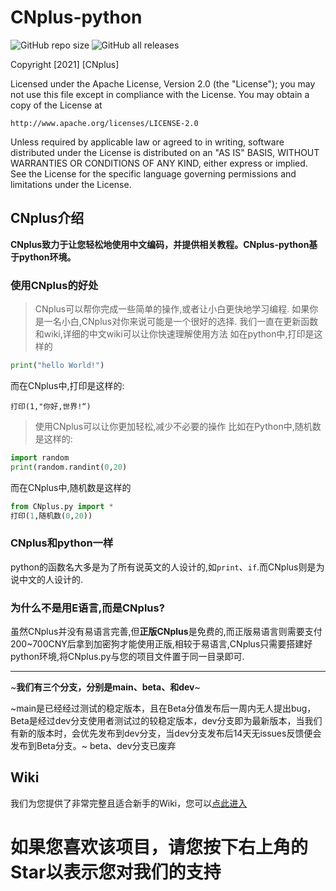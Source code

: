 # CNplus-python
<img alt="GitHub repo size" src="https://img.shields.io/github/repo-size/CNplus/CNplus-python?style=for-the-badge"><b> </b><img alt="GitHub all releases" src="https://img.shields.io/github/downloads/CNplus/cnplus-python/total?style=for-the-badge">

Copyright [2021] [CNplus]

Licensed under the Apache License, Version 2.0 (the "License");
you may not use this file except in compliance with the License.
You may obtain a copy of the License at

    http://www.apache.org/licenses/LICENSE-2.0

Unless required by applicable law or agreed to in writing, software
distributed under the License is distributed on an "AS IS" BASIS,
WITHOUT WARRANTIES OR CONDITIONS OF ANY KIND, either express or implied.
See the License for the specific language governing permissions and
limitations under the License.

## CNplus介绍
<b>CNplus致力于让您轻松地使用中文编码，并提供相关教程。CNplus-python基于python环境。</b>

### 使用CNplus的好处
>CNplus可以帮你完成一些简单的操作,或者让小白更快地学习编程.
如果你是一名小白,CNplus对你来说可能是一个很好的选择.
我们一直在更新函数和wiki,详细的中文wiki可以让你快速理解使用方法
如在python中,打印是这样的
```python
print("hello World!")
```
而在CNplus中,打印是这样的:
```
打印(1,"你好,世界!“)
```
>使用CNplus可以让你更加轻松,减少不必要的操作
比如在Python中,随机数是这样的:
```Python
import random
print(random.randint(0,20)
```
而在CNplus中,随机数是这样的
```python
from CNplus.py import *
打印(1,随机数(0,20))
```
### CNplus和python一样
python的函数名大多是为了所有说英文的人设计的,如`print`、`if`.而CNplus则是为说中文的人设计的.
### 为什么不是用E语言,而是CNplus?
虽然CNplus并没有易语言完善,但**正版CNplus**是免费的,而正版易语言则需要支付200~700CNY后拿到加密狗才能使用正版,相较于易语言,CNplus只需要搭建好python环境,将CNplus.py与您的项目文件置于同一目录即可.

---
~**我们有三个分支，分别是main、beta、和dev**~

~main是已经经过测试的稳定版本，且在Beta分值发布后一周内无人提出bug，Beta是经过dev分支使用者测试过的较稳定版本，dev分支即为最新版本，当我们有新的版本时，会优先发布到dev分支，当dev分支发布后14天无issues反馈便会发布到Beta分支。~
beta、dev分支已废弃
## Wiki
我们为您提供了非常完整且适合新手的Wiki，您可以[点此进入](https://github.com/CNplus/CNplus-python/wiki)

# 如果您喜欢该项目，请您按下右上角的Star以表示您对我们的支持
